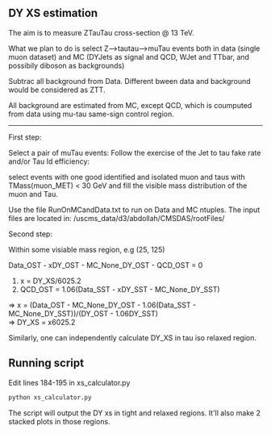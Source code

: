DY XS estimation
------------

The aim is to measure ZTauTau cross-section @ 13 TeV.

What we plan to do is select Z-->tautau-->muTau events both in data (single muon dataset) and MC (DYJets as signal and QCD, WJet and TTbar, and possibily diboson as backgrounds)

Subtrac all background from Data. Different bween data and background would be considered as ZTT.

All background are estimated from MC, except QCD, which is coumputed from data using mu-tau same-sign control region.


------------
First step:

Select a pair of muTau events: Follow the exercise of the Jet to tau fake rate and/or Tau Id efficiency:

select events with one good identified and isolated muon and taus with TMass(muon_MET) < 30 GeV and fill the visible mass distribution of the muon and Tau.

Use the file RunOnMCandData.txt to run on Data and MC ntuples.
The input files are located in:
/uscms_data/d3/abdollah/CMSDAS/rootFiles/

Second step:



Within some visiable mass region, e.g (25, 125)

Data_OST - xDY_OST - MC_None_DY_OST - QCD_OST = 0 <br />
1) x = DY_XS/6025.2 <br />
2) QCD_OST = 1.06(Data_SST - xDY_SST - MC_None_DY_SST) <br />

=> x = (Data_OST - MC_None_DY_OST - 1.06(Data_SST - MC_None_DY_SST))/(DY_OST - 1.06DY_SST) <br />
=> DY_XS = x6025.2

Similarly, one can independently calculate DY_XS in tau iso relaxed region.


Running script
------------
Edit lines 184-195 in xs_calculator.py
```bash
python xs_calculator.py
```

The script will output the DY xs in tight and relaxed regions.
It'll also make 2 stacked plots in those regions.
